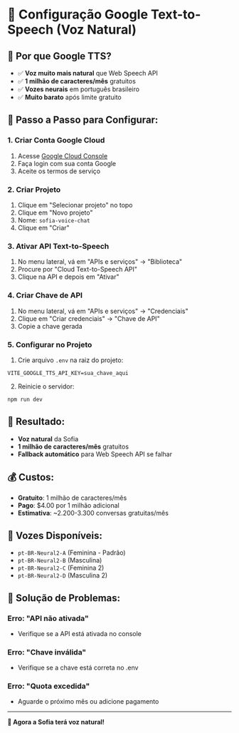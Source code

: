 # 🎤 Configuração Google Text-to-Speech (Voz Natural)

## 🎯 **Por que Google TTS?**

- ✅ **Voz muito mais natural** que Web Speech API
- ✅ **1 milhão de caracteres/mês** gratuitos
- ✅ **Vozes neurais** em português brasileiro
- ✅ **Muito barato** após limite gratuito

## 🚀 **Passo a Passo para Configurar:**

### 1. **Criar Conta Google Cloud**
1. Acesse [Google Cloud Console](https://console.cloud.google.com/)
2. Faça login com sua conta Google
3. Aceite os termos de serviço

### 2. **Criar Projeto**
1. Clique em "Selecionar projeto" no topo
2. Clique em "Novo projeto"
3. Nome: `sofia-voice-chat`
4. Clique em "Criar"

### 3. **Ativar API Text-to-Speech**
1. No menu lateral, vá em "APIs e serviços" → "Biblioteca"
2. Procure por "Cloud Text-to-Speech API"
3. Clique na API e depois em "Ativar"

### 4. **Criar Chave de API**
1. No menu lateral, vá em "APIs e serviços" → "Credenciais"
2. Clique em "Criar credenciais" → "Chave de API"
3. Copie a chave gerada

### 5. **Configurar no Projeto**
1. Crie arquivo `.env` na raiz do projeto:
```env
VITE_GOOGLE_TTS_API_KEY=sua_chave_aqui
```

2. Reinicie o servidor:
```bash
npm run dev
```

## 🎉 **Resultado:**

- **Voz natural** da Sofia
- **1 milhão de caracteres/mês** gratuitos
- **Fallback automático** para Web Speech API se falhar

## 💰 **Custos:**

- **Gratuito**: 1 milhão de caracteres/mês
- **Pago**: $4.00 por 1 milhão adicional
- **Estimativa**: ~2.200-3.300 conversas gratuitas/mês

## 🔧 **Vozes Disponíveis:**

- `pt-BR-Neural2-A` (Feminina - Padrão)
- `pt-BR-Neural2-B` (Masculina)
- `pt-BR-Neural2-C` (Feminina 2)
- `pt-BR-Neural2-D` (Masculina 2)

## 🐛 **Solução de Problemas:**

### Erro: "API não ativada"
- Verifique se a API está ativada no console

### Erro: "Chave inválida"
- Verifique se a chave está correta no .env

### Erro: "Quota excedida"
- Aguarde o próximo mês ou adicione pagamento

---

**🎤 Agora a Sofia terá voz natural!**
